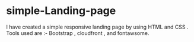 # simple-Landing-page
I have created a simple responsive landing page by using HTML and CSS . Tools used are :- Bootstrap , cloudfront , and fontawsome. 
